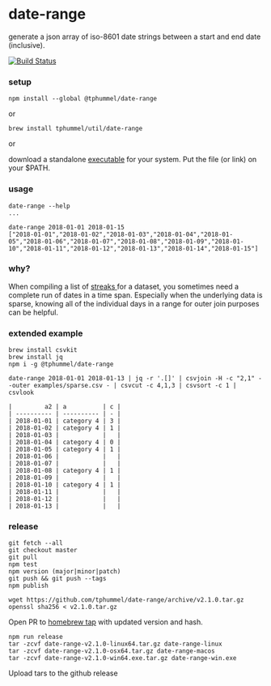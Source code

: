# date-range

generate a json array of iso-8601 date strings between a start and end date (inclusive).

[![Build Status](https://travis-ci.org/tphummel/date-range.svg?branch=master)](https://travis-ci.org/tphummel/date-range)

### setup

```
npm install --global @tphummel/date-range
```

or

```
brew install tphummel/util/date-range
```

or

download a standalone [executable](https://github.com/tphummel/date-range/releases/latest) for your system. Put the file (or link) on your $PATH.

### usage

```
date-range --help
...

date-range 2018-01-01 2018-01-15
["2018-01-01","2018-01-02","2018-01-03","2018-01-04","2018-01-05","2018-01-06","2018-01-07","2018-01-08","2018-01-09","2018-01-10","2018-01-11","2018-01-12","2018-01-13","2018-01-14","2018-01-15"]
```

### why?

When compiling a list of [streaks ](https://github.com/tphummel/streak) for a dataset, you sometimes need a complete run of dates in a time span. Especially when the underlying data is sparse, knowing all of the individual days in a range for outer join purposes can be helpful.

### extended example

```
brew install csvkit
brew install jq
npm i -g @tphummel/date-range

date-range 2018-01-01 2018-01-13 | jq -r '.[]' | csvjoin -H -c "2,1" --outer examples/sparse.csv - | csvcut -c 4,1,3 | csvsort -c 1 | csvlook

|         a2 | a          | c |
| ---------- | ---------- | - |
| 2018-01-01 | category 4 | 3 |
| 2018-01-02 | category 4 | 1 |
| 2018-01-03 |            |   |
| 2018-01-04 | category 4 | 0 |
| 2018-01-05 | category 4 | 1 |
| 2018-01-06 |            |   |
| 2018-01-07 |            |   |
| 2018-01-08 | category 4 | 1 |
| 2018-01-09 |            |   |
| 2018-01-10 | category 4 | 1 |
| 2018-01-11 |            |   |
| 2018-01-12 |            |   |
| 2018-01-13 |            |   |
```

### release

```
git fetch --all
git checkout master
git pull
npm test
npm version (major|minor|patch)
git push && git push --tags
npm publish

wget https://github.com/tphummel/date-range/archive/v2.1.0.tar.gz
openssl sha256 < v2.1.0.tar.gz
```

Open PR to [homebrew tap](https://github.com/tphummel/homebrew-util) with updated version and hash.

```
npm run release
tar -zcvf date-range-v2.1.0-linux64.tar.gz date-range-linux
tar -zcvf date-range-v2.1.0-osx64.tar.gz date-range-macos
tar -zcvf date-range-v2.1.0-win64.exe.tar.gz date-range-win.exe
```

Upload tars to the github release
